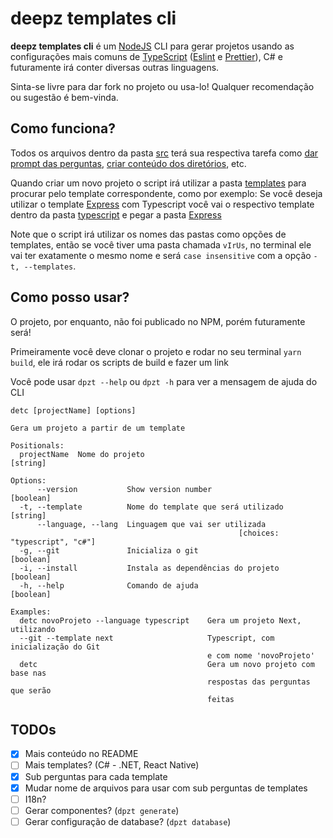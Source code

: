 # deepz templates cli
**deepz templates cli** é um [NodeJS](https://nodejs.org) CLI para gerar projetos usando as configurações mais comuns de [TypeScript](https://www.typescriptlang.org) ([Eslint](https://eslint.org) e [Prettier](https://prettier.io)), C# e futuramente irá conter diversas outras linguagens. 

Sinta-se livre para dar fork no projeto ou usa-lo! Qualquer recomendação ou sugestão é bem-vinda.

## Como funciona?
Todos os arquivos dentro da pasta [src](src) terá sua respectiva tarefa como [dar prompt das perguntas](src/prompt.ts), [criar conteúdo dos diretórios](src/createDirectoryContents.ts), etc.

Quando criar um novo projeto o script irá utilizar a pasta [templates](src/templates/) para procurar pelo template correspondente, como por exemplo: Se você deseja utilizar o template [Express](https://expressjs.com) com Typescript você vai o respectivo template dentro da pasta [typescript](src/templates/typescript/) e pegar a pasta [Express](src/templates/typescript/Express/)

Note que o script irá utilizar os nomes das pastas como opções de templates, então se você tiver uma pasta chamada `vIrUs`, no terminal ele vai ter exatamente o mesmo nome e será `case insensitive` com a opção `-t, --templates`.

## Como posso usar?
O projeto, por enquanto, não foi publicado no NPM, porém futuramente será!

Primeiramente você deve clonar o projeto e rodar no seu terminal `yarn build`, ele irá rodar os scripts de build e fazer um link

Você pode usar `dpzt --help` ou `dpzt -h` para ver a mensagem de ajuda do CLI
```
detc [projectName] [options]

Gera um projeto a partir de um template

Positionals:
  projectName  Nome do projeto                                          [string]

Options:
      --version           Show version number                          [boolean]
  -t, --template          Nome do template que será utilizado           [string]
      --language, --lang  Linguagem que vai ser utilizada
                                                   [choices: "typescript", "c#"]
  -g, --git               Inicializa o git                             [boolean]
  -i, --install           Instala as dependências do projeto           [boolean]
  -h, --help              Comando de ajuda                             [boolean]

Examples:
  detc novoProjeto --language typescript    Gera um projeto Next, utilizando
  --git --template next                     Typescript, com inicialização do Git
                                            e com nome 'novoProjeto'
  detc                                      Gera um novo projeto com base nas
                                            respostas das perguntas que serão
                                            feitas
```

## TODOs
- [x] Mais conteúdo no README
- [ ] Mais templates? (C# - .NET, React Native)
- [x] Sub perguntas para cada template
- [x] Mudar nome de arquivos para usar com sub perguntas de templates
- [ ] I18n?
- [ ] Gerar componentes? (`dpzt generate`)
- [ ] Gerar configuração de database? (`dpzt database`)